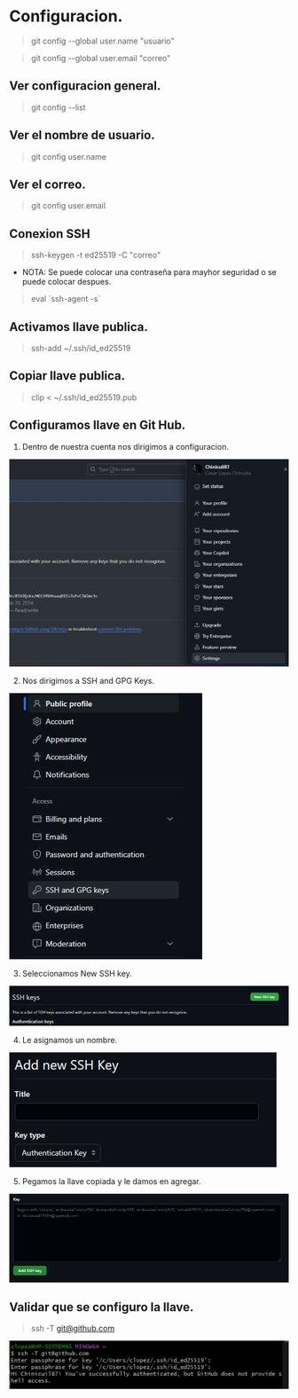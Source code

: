# Configuracion.

> git config --global user.name "usuario"

> git config --global user.email "correo"

## Ver configuracion general.

> git config --list

## Ver el nombre de usuario.

> git config user.name

## Ver el correo.

> git config user.email

## Conexion SSH

> ssh-keygen -t ed25519 -C "correo"

* NOTA: Se puede colocar una contraseña para mayhor seguridad o se puede colocar despues.

>  eval \`ssh-agent -s`

## Activamos llave publica. 

> ssh-add ~/.ssh/id_ed25519

## Copiar llave publica.

>  clip < ~/.ssh/id_ed25519.pub

## Configuramos llave en Git Hub.

1. Dentro de nuestra cuenta nos dirigimos a configuracion.

![configuracion](img/image.png)

2. Nos dirigimos a SSH and GPG Keys.

![alt text](img/image-1.png)

3. Seleccionamos New SSH key.

![alt text](img/image-2.png)

4. Le asignamos un nombre.

![alt text](img/image-3.png)

5. Pegamos la llave copiada y le damos en agregar.

![alt text](img/image-4.png)

## Validar que se configuro la llave.

> ssh -T git@github.com

![alt text](img/image-6.png)